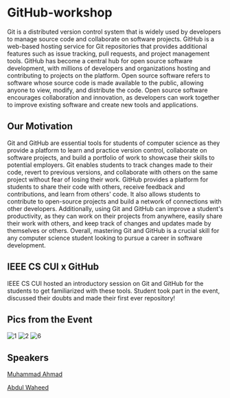 # GitHub-workshop
Git is a distributed version control system that is widely used by developers to manage source code and collaborate on software projects. GitHub is a web-based hosting service for Git repositories that provides additional features such as issue tracking, pull requests, and project management tools. GitHub has become a central hub for open source software development, with millions of developers and organizations hosting and contributing to projects on the platform. Open source software refers to software whose source code is made available to the public, allowing anyone to view, modify, and distribute the code. Open source software encourages collaboration and innovation, as developers can work together to improve existing software and create new tools and applications.


## Our Motivation
Git and GitHub are essential tools for students of computer science as they provide a platform to learn and practice version control, collaborate on software projects, and build a portfolio of work to showcase their skills to potential employers. Git enables students to track changes made to their code, revert to previous versions, and collaborate with others on the same project without fear of losing their work. GitHub provides a platform for students to share their code with others, receive feedback and contributions, and learn from others' code. It also allows students to contribute to open-source projects and build a network of connections with other developers. Additionally, using Git and GitHub can improve a student's productivity, as they can work on their projects from anywhere, easily share their work with others, and keep track of changes and updates made by themselves or others. Overall, mastering Git and GitHub is a crucial skill for any computer science student looking to pursue a career in software development.


## IEEE CS CUI x GitHub
IEEE CS CUI hosted an introductory session on Git and GitHub for the students to get familiarized with these tools. Student took part in the event, discussed their doubts and made their first ever repository!


## Pics from the Event
![1](https://user-images.githubusercontent.com/89170825/229365410-670181c2-d3c3-4324-873d-807ab98a5906.png)
![2](https://user-images.githubusercontent.com/89170825/229365426-d31b0e9d-5566-4dbc-8c63-a2027e4b23b4.png)
![6](https://user-images.githubusercontent.com/89170825/229365460-ffb81dee-9fe7-4b43-bee2-8b218b8e06af.png)


## Speakers
[Muhammad Ahmad](https://github.com/ahmadexe)

[Abdul Waheed](https://github.com/captainWaheed)
